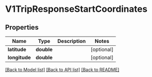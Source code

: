 # V1TripResponseStartCoordinates

## Properties
Name | Type | Description | Notes
------------ | ------------- | ------------- | -------------
**latitude** | **double** |  | [optional] 
**longitude** | **double** |  | [optional] 

[[Back to Model list]](../../README.md#documentation-for-models) [[Back to API list]](../../README.md#documentation-for-api-endpoints) [[Back to README]](../../README.md)

